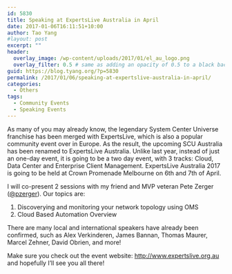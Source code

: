 ```yaml
---
id: 5830
title: Speaking at ExpertsLive Australia in April
date: 2017-01-06T16:11:51+10:00
author: Tao Yang
#layout: post
excerpt: ""
header:
  overlay_image: /wp-content/uploads/2017/01/el_au_logo.png
  overlay_filter: 0.5 # same as adding an opacity of 0.5 to a black background
guid: https://blog.tyang.org/?p=5830
permalink: /2017/01/06/speaking-at-expertslive-australia-in-april/
categories:
  - Others
tags:
  - Community Events
  - Speaking Events
---
```

As many of you may already know, the legendary System Center Universe franchise has been merged with ExpertsLive, which is also a popular community event over in Europe. As the result, the upcoming SCU Australia has been renamed to ExpertsLive Australia. Unlike last year, instead of just an one-day event, it is going to be a two day event, with 3 tracks: Cloud, Data Center and Enterprise Client Management. ExpertsLive Australia 2017 is going to be held at Crown Promenade Melbourne on 6th and 7th of April.

I will co-present 2 sessions with my friend and MVP veteran Pete Zerger (<a href="https://twitter.com/pzerger">@pzerger</a>). Our topics are:

1. Discoverying and monitoring your network topology using OMS
2. Cloud Based Automation Overview

There are many local and international speakers have already been confirmed, such as Alex Verkinderen, James Bannan, Thomas Maurer, Marcel Zehner, David Obrien, and more!

Make sure you check out the event website: <a href="http://www.expertslive.org.au">http://www.expertslive.org.au</a> and hopefully I’ll see you all there!